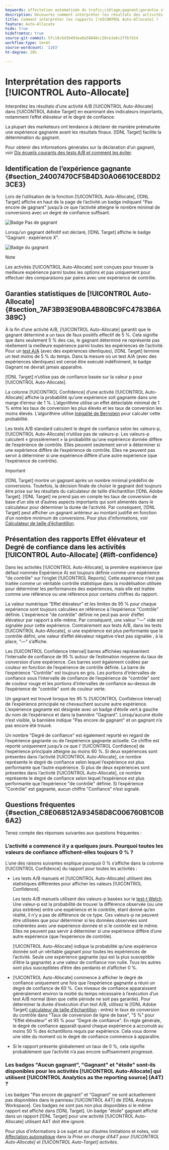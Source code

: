 ```yaml
---
keywords: affectation automatisée du trafic;ciblage;gagnant;garantie statistique;confiance;déterminer gagnant;effet élévateur;confiance;défaut;expérience par défaut;affectation automatique;affectation automatique
description: Découvrez comment interpréter les résultats des activités A/B [!UICONTROL Auto-Allocate], en se concentrant sur des indicateurs clés tels que l’effet élévateur et le degré de confiance.
title: Comment interpréter les rapports [!UICONTROL Auto-Allocate] ?
feature: Auto-Allocate
hide: true
hidefromtoc: true
source-git-commit: 5fc18c6d3b493ea0a58048cc20ce3a6c2ffb7d14
workflow-type: tm+mt
source-wordcount: '1163'
ht-degree: 20%

---
```


# Interprétation des rapports [!UICONTROL Auto-Allocate]

Interprétez les résultats d’une activité A/B [!UICONTROL Auto-Allocate] dans [!UICONTROL Adobe Target] en examinant des indicateurs importants, notamment l’effet élévateur et le degré de confiance.

La plupart des marketeurs ont tendance à déclarer de manière prématurée une expérience gagnante avant les résultats finaux. [!DNL Target] facilite la détermination du gagnant.

Pour obtenir des informations générales sur la déclaration d’un gagnant, voir [Dix écueils courants des tests A/B et comment les éviter](/help/main/c-activities/t-test-ab/common-ab-testing-pitfalls.md).

## Identification de l’expérience gagnante {#section_24007470CF5B4D30A06610CE8DD23CE3}

Lors de l’utilisation de la fonction [!UICONTROL Auto-Allocate], [!DNL Target] affiche en haut de la page de l’activité un badge indiquant &quot;Pas encore de gagnant&quot; jusqu’à ce que l’activité atteigne le nombre minimal de conversions avec un degré de confiance suffisant.

![Badge Pas de gagnant](/help/main/c-activities/automated-traffic-allocation/assets/no-winner-new.png)

Lorsqu’un gagnant définitif est déclaré, [!DNL Target] affiche le badge &quot;Gagnant : expérience *X*&quot;.

![Badge du gagnant](/help/main/c-activities/automated-traffic-allocation/assets/winner-new.png)

>[!NOTE]
>
>Les activités [!UICONTROL Auto-Allocate] sont conçues pour trouver la meilleure expérience parmi toutes les options et pas uniquement pour effectuer des comparaisons par paires avec une expérience de contrôle.

## Garanties statistiques de [!UICONTROL Auto-Allocate] {#section_7AF3B93E90BA4B80BC9FC4783B6A389C}

À la fin d’une activité A/B, [!UICONTROL Auto-Allocate] garantit que le gagnant déterminé a un taux de faux positifs effectif de 5 %. Cela signifie que dans seulement 5 % des cas, le gagnant déterminé ne représente pas réellement la meilleure expérience parmi toutes les expériences de l’activité. Pour un [test A/A](/help/main/c-activities/t-test-ab/aa-testing.md) (avec des expériences identiques), [!DNL Target] termine un test moins de 5 % du temps. Dans la mesure où un test A/A (avec des expériences identiques) est censé être exécuté indéfiniment, le badge Gagnant ne devrait jamais apparaître.

[!DNL Target] n’utilise pas de confiance basée sur la valeur p pour [!UICONTROL Auto-Allocate].

La colonne [!UICONTROL Confidence] d’une activité [!UICONTROL Auto-Allocate] affiche la probabilité qu’une expérience soit gagnante dans une marge d’erreur de 1 %. L’algorithme utilise un effet détectable minimal de 1 % entre les taux de conversion les plus élevés et les taux de conversion les moins élevés. L’algorithme utilise [Inégalité de Bernstein](https://en.wikipedia.org/wiki/Bernstein_inequalities_%28probability_theory%29) pour calculer cette probabilité.

Les tests A/B standard calculent le degré de confiance selon les valeurs-p, [!UICONTROL Auto-Allocate] n’utilise pas de valeurs-p. Les valeurs-p calculent « grossièrement » la probabilité qu’une expérience donnée diffère de l’expérience de contrôle. Elles peuvent seulement servir à déterminer si une expérience diffère de l’expérience de contrôle. Elles ne peuvent pas servir à déterminer si une expérience diffère d’une autre expérience (que l’expérience de contrôle).

>[!IMPORTANT]
>
>[!DNL Target] montre un gagnant après un nombre minimal prédéfini de conversions. Toutefois, la décision finale de choisir le gagnant doit toujours être prise sur les résultats du calculateur de taille d’échantillon [!DNL Adobe Target]. [!DNL Target] ne prend pas en compte les taux de conversion de base d’un site et d’autres aspects importants qui sont alimentés dans le calculateur pour déterminer la durée de l’activité. Par conséquent, [!DNL Target] peut afficher un gagnant antérieur au montant justifié en fonction d’un nombre minimum de conversions. Pour plus d’informations, voir [Calculateur de taille d’échantillon](/help/main/c-activities/t-test-ab/sample-size-determination.md#section_6B8725BD704C4AFE939EF2A6B6E834E6).

## Présentation des rapports Effet élévateur et Degré de confiance dans les activités [!UICONTROL Auto-Allocate] {#lift-confidence}

Dans les activités [!UICONTROL Auto-Allocate], la première expérience (par défaut nommée Expérience A) est toujours définie comme une expérience &quot;de contrôle&quot; sur l’onglet [!UICONTROL Reports]. Cette expérience n’est pas traitée comme un véritable contrôle statistique dans la modélisation utilisée pour déterminer les performances des expériences, mais elle est traitée comme une référence ou une référence pour certains chiffres du rapport.

La valeur numérique &quot;Effet élévateur&quot; et les limites de 95 % pour chaque expérience sont toujours calculées en référence à l’expérience &quot;Contrôle&quot; définie. L’expérience &quot;de contrôle&quot; définie ne peut pas avoir d’effet élévateur par rapport à elle-même. Par conséquent, une valeur &quot;—&quot; vide est signalée pour cette expérience. Contrairement aux tests A/B, dans les tests [!UICONTROL Auto-Allocate], si une expérience est plus performante que le contrôle défini, une valeur d’effet élévateur négative n’est pas signalée ; à la place, &quot;—&quot; s’affiche.

Les [!UICONTROL Confidence Interval] barres affichées représentent l’intervalle de confiance de 95 % autour de l’estimation moyenne du taux de conversion d’une expérience. Ces barres sont également codées par couleur en fonction de l’expérience de contrôle définie. La barre de l’expérience &quot;Contrôle&quot; est toujours en gris. Les portions d’intervalles de confiance sous l’intervalle de confiance de l’expérience de &quot;contrôle&quot; sont de couleur rouge et les portions d’intervalles de confiance au-dessus de l’expérience de &quot;contrôle&quot; sont de couleur verte.

Un gagnant est trouvé lorsque les 95 % [!UICONTROL Confidence Interval] de l’expérience principale ne chevauchent aucune autre expérience. L’expérience gagnante est désignée avec un badge d’étoile vert à gauche du nom de l’expérience et dans la bannière &quot;Gagnant&quot;. Lorsqu’aucune étoile n’est visible, la bannière indique &quot;Pas encore de gagnant&quot; et un gagnant n’a pas encore été trouvé.

Un nombre &quot;Degré de confiance&quot; est également reporté en regard de l’expérience gagnante ou de l’expérience gagnante actuelle. Ce chiffre est reporté uniquement jusqu’à ce que l’ [!UICONTROL Confidence] de l’expérience principale atteigne au moins 60 %. Si deux expériences sont présentes dans l’activité [!UICONTROL Auto-Allocate], ce nombre représente le degré de confiance selon lequel l’expérience est plus performante que l’autre expérience. Si plus de deux expériences sont présentes dans l’activité [!UICONTROL Auto-Allocate], ce nombre représente le degré de confiance selon lequel l’expérience est plus performante que l’expérience &quot;de contrôle&quot; définie. Si l’expérience &quot;Contrôle&quot; est gagnante, aucun chiffre &quot;Confiance&quot; n’est signalé.

## Questions fréquentes {#section_C8E068512A93458D8C006760B1C0B6A2}

Tenez compte des réponses suivantes aux questions fréquentes :

### L’activité a commencé il y a quelques jours. Pourquoi toutes les valeurs de confiance affichent-elles toujours 0 % ?

L’une des raisons suivantes explique pourquoi 0 % s’affiche dans la colonne [!UICONTROL Confidence] du rapport pour toutes les activités :

* Les tests A/B manuels et [!UICONTROL Auto-Allocate] utilisent des statistiques différentes pour afficher les valeurs [!UICONTROL Confidence].

  Les tests A/B manuels utilisent des valeurs-p basées sur le [test-t Welch](https://en.wikipedia.org/wiki/Welch%27s_t-test). Une valeur-p est la probabilité de trouver la différence observée (ou une plus extrême) entre une expérience et le contrôle, étant donné qu’en réalité, il n’y a pas de différence de ce type. Ces valeurs-p ne peuvent être utilisées que pour déterminer si les données observées sont cohérentes avec une expérience donnée et si le contrôle est le même. Elles ne peuvent pas servir à déterminer si une expérience diffère d’une autre expérience (que l’expérience de contrôle).

  [!UICONTROL Auto-Allocate] indique la probabilité qu’une expérience donnée soit un véritable gagnant pour toutes les expériences de l’activité. Seule une expérience gagnante (qui est la plus susceptible d’être la gagnante) a une valeur de confiance non nulle. Tous les autres sont plus susceptibles d’être des perdants et d’afficher 0 %.

* [!UICONTROL Auto-Allocate] commence à afficher le degré de confiance uniquement une fois que l’expérience gagnante a réuni un degré de confiance de 60 %. Ces niveaux de confiance apparaissent généralement environ la moitié du temps nécessaire à l’exécution d’un test A/B normal (bien que cette période ne soit pas garantie). Pour déterminer la durée d’exécution d’un test A/B, utilisez le [!DNL Adobe Target] [calculateur de taille d’échantillon](/help/main/c-activities/t-test-ab/sample-size-determination.md#section_6B8725BD704C4AFE939EF2A6B6E834E6) : entrez le taux de conversion du contrôle dans &quot;Taux de conversion de ligne de base&quot;, &quot;5 %&quot; pour &quot;Effet élévateur&quot; et 95 % pour &quot;Degré de confiance&quot;. En règle générale, le degré de confiance apparaît quand chaque expérience a accumulé au moins 50 % des échantillons requis par expérience. Cela vous donne une idée du moment où le degré de confiance commence à apparaître.

* Si le rapport présente globalement un taux de 0 %, cela signifie probablement que l’activité n’a pas encore suffisamment progressé.

### Les badges &quot;Aucun gagnant&quot;, &quot;Gagnant&quot; et &quot;étoile&quot; sont-ils disponibles pour les activités [!UICONTROL Auto-Allocate] qui utilisent [!UICONTROL Analytics as the reporting source] (A4T) ?

Les badges &quot;Pas encore de gagnant&quot; et &quot;Gagnant&quot; ne sont actuellement pas disponibles dans le panneau [!UICONTROL A4T] de [!DNL Analysis Workspace]. Ces badges ne sont pas non plus disponibles si le même rapport est affiché dans [!DNL Target]. Un badge &quot;étoile&quot; gagnant affiché dans un rapport [!DNL Target] pour une activité [!UICONTROL Auto-Allocate] utilisant A4T doit être ignoré.

Pour plus d’informations à ce sujet et sur d’autres limitations et notes, voir [Affectation automatique](/help/main/c-integrating-target-with-mac/a4t/a4t-at-aa.md#aa) dans la *Prise en charge d’A4T pour [!UICONTROL Auto-Allocate] et [!UICONTROL Auto-Target] activités*.